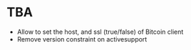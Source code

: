 # TBA

- Allow to set the host, and ssl (true/false) of Bitcoin client
- Remove version constraint on activesupport
